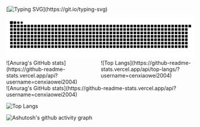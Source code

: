 [![Typing SVG](https://readme-typing-svg.demolab.com?font=Fira+Code&weight=500&size=21&pause=5000&center=true&width=435&lines=Hello+world!;I+'m+cen!)](https://git.io/typing-svg)
 <!--滚动打字效果--> 

<picture>
  <source media="(prefers-color-scheme: dark)" srcset="https://raw.githubusercontent.com/cenxiaowei2004/cenxiaowei2004/output/github-contribution-grid-snake-dark.svg">
  <source media="(prefers-color-scheme: light)" srcset="https://raw.githubusercontent.com/cenxiaowei2004/cenxiaowei2004/output/github-contribution-grid-snake.svg">
  <img alt="github contribution grid snake animation" src="https://raw.githubusercontent.com/cenxiaowei2004/cenxiaowei2004/output/github-contribution-grid-snake.svg">
</picture>

<div style="display:flex">
 <div>![Anurag's GitHub stats](https://github-readme-stats.vercel.app/api?username=cenxiaowei2004)</div>
<div>![Top Langs](https://github-readme-stats.vercel.app/api/top-langs/?username=cenxiaowei2004)</div>
</div>
![Anurag's GitHub stats](https://github-readme-stats.vercel.app/api?username=cenxiaowei2004)
 <!--提交信息统计--> 

![Top Langs](https://github-readme-stats.vercel.app/api/top-langs/?username=cenxiaowei2004)
 <!--语言信息统计--> 

![Ashutosh's github activity graph](https://github-readme-activity-graph.vercel.app/graph?username=cenxiaowei2004)
 <!--提交信息折线图--> 








